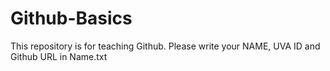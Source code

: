 # Github-Basics
This repository is for teaching Github. Please write your NAME, UVA ID and Github URL in Name.txt
